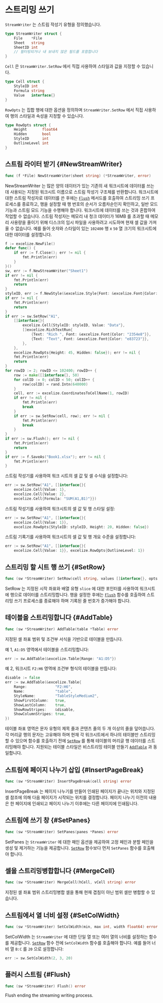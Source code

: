 # 스트리밍 쓰기

`StreamWriter` 는 스트림 작성기 유형을 정의했습니다.

```go
type StreamWriter struct {
    File    *File
    Sheet   string
    SheetID int
    // 필터링되거나 내 보내지 않은 필드를 포함합니다
}
```

`Cell` 은 `StreamWriter.SetRow` 에서 직접 사용하여 스타일과 값을 지정할 수 있습니다.

```go
type Cell struct {
    StyleID int
    Formula string
    Value   interface{}
}
```

`RowOpts` 는 집합 행에 대한 옵션을 정의하며 `StreamWriter.SetRow` 에서 직접 사용하여 행의 스타일과 속성을 지정할 수 있습니다.

```go
type RowOpts struct {
    Height       float64
    Hidden       bool
    StyleID      int
    OutlineLevel int
}
```

## 스트림 라이터 받기 {#NewStreamWriter}

```go
func (f *File) NewStreamWriter(sheet string) (*StreamWriter, error)
```

NewStreamWriter 는 많은 양의 데이터가 있는 기존의 새 워크시트에 데이터를 쓰는 데 사용되는 지정된 워크시트 이름으로 스트림 작성기 구조체를 반환합니다. 워크시트에 대한 스트림 작성자로 데이터를 쓴 후에는 [`Flush`](stream.md#Flush) 메서드를 호출하여 스트리밍 쓰기 프로세스를 종료하고, 행을 설정할 때 행 번호의 순서가 오름차순인지 확인하고, 일반 모드 기능과 스트림 모드 기능을 수행해야 합니다. 워크시트에 데이터를 쓰는 것과 혼합하여 작업할 수 없습니다. 스트림 작성자는 메모리 내 청크 데이터가 16MB 를 초과할 때 메모리 사용량을 줄이기 위해 디스크의 임시 파일을 사용하려고 시도하며 현재 셀 값을 가져올 수 없습니다. 예를 들어 숫자와 스타일이 있는 `102400` 행 x `50` 열 크기의 워크시트에 대한 데이터를 설정합니다.

```go
f := excelize.NewFile()
defer func() {
    if err := f.Close(); err != nil {
        fmt.Println(err)
    }
}()
sw, err := f.NewStreamWriter("Sheet1")
if err != nil {
    fmt.Println(err)
    return
}
styleID, err := f.NewStyle(&excelize.Style{Font: &excelize.Font{Color: "777777"}})
if err != nil {
    fmt.Println(err)
    return
}
if err := sw.SetRow("A1",
    []interface{}{
        excelize.Cell{StyleID: styleID, Value: "Data"},
        []excelize.RichTextRun{
            {Text: "Rich ", Font: &excelize.Font{Color: "2354e8"}},
            {Text: "Text", Font: &excelize.Font{Color: "e83723"}},
        },
    },
    excelize.RowOpts{Height: 45, Hidden: false}); err != nil {
    fmt.Println(err)
    return
}
for rowID := 2; rowID <= 102400; rowID++ {
    row := make([]interface{}, 50)
    for colID := 0; colID < 50; colID++ {
        row[colID] = rand.Intn(640000)
    }
    cell, err := excelize.CoordinatesToCellName(1, rowID)
    if err != nil {
        fmt.Println(err)
        break
    }
    if err := sw.SetRow(cell, row); err != nil {
        fmt.Println(err)
        break
    }
}
if err := sw.Flush(); err != nil {
    fmt.Println(err)
    return
}
if err := f.SaveAs("Book1.xlsx"); err != nil {
    fmt.Println(err)
}
```

스트림 작성기를 사용하여 워크 시트의 셀 값 및 셀 수식을 설정합니다:

```go
err := sw.SetRow("A1", []interface{}{
    excelize.Cell{Value: 1},
    excelize.Cell{Value: 2},
    excelize.Cell{Formula: "SUM(A1,B1)"}})
```

스트림 작성기를 사용하여 워크시트의 셀 값 및 행 스타일 설정:

```go
err := sw.SetRow("A1", []interface{}{
    excelize.Cell{Value: 1}},
    excelize.RowOpts{StyleID: styleID, Height: 20, Hidden: false})
```

스트림 기록기를 사용하여 워크시트의 셀 값 및 행 개요 수준을 설정합니다:

```go
err := sw.SetRow("A1", []interface{}{
    excelize.Cell{Value: 1}}, excelize.RowOpts{OutlineLevel: 1})
```

## 스트리밍 할 시트 행 쓰기 {#SetRow}

```go
func (sw *StreamWriter) SetRow(cell string, values []interface{}, opts ...RowOpts) error
```

SetRow 는 지정된 시작 좌표와 배열 유형 `slice` 에 대한 포인터를 사용하여 워크시트에 행으로 데이터를 스트리밍합니다. 행을 설정한 후에는 [`Flush`](stream.md#Flush) 함수를 호출하여 스트리밍 쓰기 프로세스를 종료해야 하며 기록된 줄 번호가 증가해야 합니다.

## 테이블을 스트리밍합니다 {#AddTable}

```go
func (sw *StreamWriter) AddTable(table *Table) error
```

지정된 셀 좌표 범위 및 조건부 서식을 기반으로 테이블을 만듭니다.

예 1, `A1:D5` 영역에서 테이블을 스트리밍합니다:

```go
err := sw.AddTable(&excelize.Table{Range: "A1:D5"})
```

예 2, 워크시트 `F2:H6` 영역에 조건부 형식의 테이블을 만듭니다:

```go
disable := false
err := sw.AddTable(&excelize.Table{
    Range:             "F2:H6",
    Name:              "table",
    StyleName:         "TableStyleMedium2",
    ShowFirstColumn:   true,
    ShowLastColumn:    true,
    ShowRowStripes:    &disable,
    ShowColumnStripes: true,
})
```

테이블 좌표 영역은 문자 유형의 제목 줄과 콘텐츠 줄의 두 개 이상의 줄을 덮어씁니다. 각 머리글 행의 문자는 고유해야 하며 현재 각 워크시트에서 하나의 테이블만 스트리밍할 수 있으며 함수를 호출하기 전에 [`SetRow`](stream.md#SetRow) 를 통해 테이블의 머리글 행 데이터를 스트리밍해야 합니다. 지원되는 테이블 스타일은 비스트리밍 테이블 만들기 [`AddTable`](utils.md#AddTable) 과 동일합니다.

## 스트림에 페이지 나누기 삽입 {#InsertPageBreak}

```go
func (sw *StreamWriter) InsertPageBreak(cell string) error
```

InsertPageBreak 는 페이지 나누기를 만들어 인쇄된 페이지가 끝나는 위치와 지정된 셀 참조에 의해 다음 페이지가 시작되는 위치를 결정합니다. 페이지 나누기 이전의 내용은 한 페이지에 인쇄되고 페이지 나누기 이후에는 다른 페이지에 인쇄됩니다.

## 스트림에 쓰기 창 {#SetPanes}

```go
func (sw *StreamWriter) SetPanes(panes *Panes) error
```

SetPanes 는 `StreamWriter` 에 대한 패인 옵션을 제공하여 고정 페인과 분할 페인을 생성 및 제거하는 기능을 제공합니다. [`SetRow`](stream.md#SetRow) 함수보다 먼저 `SetPanes` 함수를 호출해야 합니다.

## 셀을 스트리밍병합합니다 {#MergeCell}

```go
func (sw *StreamWriter) MergeCell(hCell, vCell string) error
```

지정된 셀 좌표 범위 스트리밍병합 셀을 통해 현재 겹침이 아닌 범위 셀만 병합할 수 있습니다.

## 스트림에서 열 너비 설정 {#SetColWidth}

```go
func (sw *StreamWriter) SetColWidth(min, max int, width float64) error
```

SetColWidth 는 `StreamWriter` 에 대한 단일 열 또는 여러 열의 너비를 설정하는 함수를 제공합니다. [`SetRow`](stream.md#SetRow) 함수 전에 `SetColWidth` 함수를 호출해야 합니다. 예를 들어 너비 열 `B:C` 를 `20` 으로 설정합니다:

```go
err := sw.SetColWidth(2, 3, 20)
```

## 플러시 스트림 {#Flush}

```go
func (sw *StreamWriter) Flush() error
```

Flush ending the streaming writing process.
